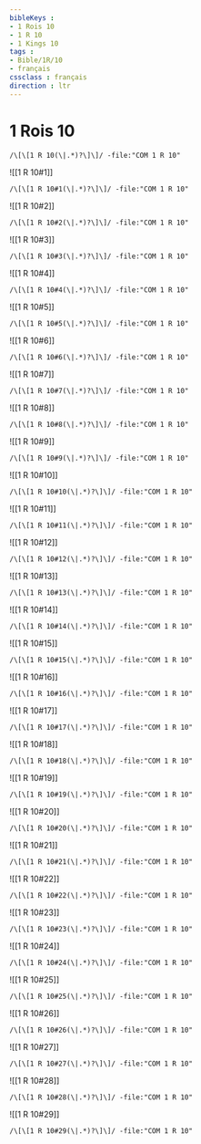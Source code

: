 ```yaml
---
bibleKeys : 
- 1 Rois 10
- 1 R 10
- 1 Kings 10
tags : 
- Bible/1R/10
- français
cssclass : français
direction : ltr
---
```


# 1 Rois 10

```query
/\[\[1 R 10(\|.*)?\]\]/ -file:"COM 1 R 10"
```



![[1 R 10#1]]

```query
/\[\[1 R 10#1(\|.*)?\]\]/ -file:"COM 1 R 10"
```

![[1 R 10#2]]

```query
/\[\[1 R 10#2(\|.*)?\]\]/ -file:"COM 1 R 10"
```

![[1 R 10#3]]

```query
/\[\[1 R 10#3(\|.*)?\]\]/ -file:"COM 1 R 10"
```

![[1 R 10#4]]

```query
/\[\[1 R 10#4(\|.*)?\]\]/ -file:"COM 1 R 10"
```

![[1 R 10#5]]

```query
/\[\[1 R 10#5(\|.*)?\]\]/ -file:"COM 1 R 10"
```

![[1 R 10#6]]

```query
/\[\[1 R 10#6(\|.*)?\]\]/ -file:"COM 1 R 10"
```

![[1 R 10#7]]

```query
/\[\[1 R 10#7(\|.*)?\]\]/ -file:"COM 1 R 10"
```

![[1 R 10#8]]

```query
/\[\[1 R 10#8(\|.*)?\]\]/ -file:"COM 1 R 10"
```

![[1 R 10#9]]

```query
/\[\[1 R 10#9(\|.*)?\]\]/ -file:"COM 1 R 10"
```

![[1 R 10#10]]

```query
/\[\[1 R 10#10(\|.*)?\]\]/ -file:"COM 1 R 10"
```

![[1 R 10#11]]

```query
/\[\[1 R 10#11(\|.*)?\]\]/ -file:"COM 1 R 10"
```

![[1 R 10#12]]

```query
/\[\[1 R 10#12(\|.*)?\]\]/ -file:"COM 1 R 10"
```

![[1 R 10#13]]

```query
/\[\[1 R 10#13(\|.*)?\]\]/ -file:"COM 1 R 10"
```

![[1 R 10#14]]

```query
/\[\[1 R 10#14(\|.*)?\]\]/ -file:"COM 1 R 10"
```

![[1 R 10#15]]

```query
/\[\[1 R 10#15(\|.*)?\]\]/ -file:"COM 1 R 10"
```

![[1 R 10#16]]

```query
/\[\[1 R 10#16(\|.*)?\]\]/ -file:"COM 1 R 10"
```

![[1 R 10#17]]

```query
/\[\[1 R 10#17(\|.*)?\]\]/ -file:"COM 1 R 10"
```

![[1 R 10#18]]

```query
/\[\[1 R 10#18(\|.*)?\]\]/ -file:"COM 1 R 10"
```

![[1 R 10#19]]

```query
/\[\[1 R 10#19(\|.*)?\]\]/ -file:"COM 1 R 10"
```

![[1 R 10#20]]

```query
/\[\[1 R 10#20(\|.*)?\]\]/ -file:"COM 1 R 10"
```

![[1 R 10#21]]

```query
/\[\[1 R 10#21(\|.*)?\]\]/ -file:"COM 1 R 10"
```

![[1 R 10#22]]

```query
/\[\[1 R 10#22(\|.*)?\]\]/ -file:"COM 1 R 10"
```

![[1 R 10#23]]

```query
/\[\[1 R 10#23(\|.*)?\]\]/ -file:"COM 1 R 10"
```

![[1 R 10#24]]

```query
/\[\[1 R 10#24(\|.*)?\]\]/ -file:"COM 1 R 10"
```

![[1 R 10#25]]

```query
/\[\[1 R 10#25(\|.*)?\]\]/ -file:"COM 1 R 10"
```

![[1 R 10#26]]

```query
/\[\[1 R 10#26(\|.*)?\]\]/ -file:"COM 1 R 10"
```

![[1 R 10#27]]

```query
/\[\[1 R 10#27(\|.*)?\]\]/ -file:"COM 1 R 10"
```

![[1 R 10#28]]

```query
/\[\[1 R 10#28(\|.*)?\]\]/ -file:"COM 1 R 10"
```

![[1 R 10#29]]

```query
/\[\[1 R 10#29(\|.*)?\]\]/ -file:"COM 1 R 10"
```

